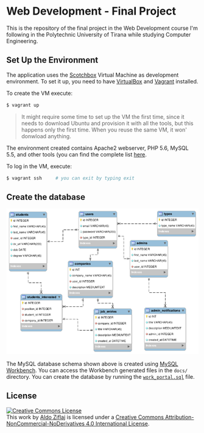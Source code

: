 # Web Development - Final Project
This is the repository of the final project in the Web Development course I'm following in the Polytechnic University of Tirana while studying Computer Engineering.

## Set Up the Environment
The application uses the [Scotchbox](http://box.scotch.io/) Virtual Machine as development environment. To set it up, you need to have [VirtualBox](https://www.virtualbox.org/wiki/Downloads) and [Vagrant](http://vagrantup.com/) installed.

To create the VM execute:
```bash
$ vagrant up
```

> It might require some time to set up the VM the first time, since it needs to download Ubuntu and provision it with all the tools, but this happens only the first time. When you reuse the same VM, it won' donwload anything.

The environment created contains Apache2 webserver, PHP 5.6, MySQL 5.5, and other tools (you can find the complete list [here]((http://box.scotch.io/)).

To log in the VM, execute:

```bash
$ vagrant ssh     # you can exit by typing exit
```

## Create the database
![DB schema](https://raw.githubusercontent.com/aziflaj/upt-web-dev/master/docs/eer_diagram.png)

The MySQL database schema shown above is created using [MySQL Workbench](https://www.mysql.com/products/workbench/). You can access the Workbench generated files in the `docs/` directory. You can create the database by running the [`work_portal.sql`](https://github.com/aziflaj/upt-web-dev/blob/master/work_portal.sql) file.

## License
<a rel="license" href="http://creativecommons.org/licenses/by-nc-nd/4.0/"><img alt="Creative Commons License" style="border-width:0" src="https://i.creativecommons.org/l/by-nc-nd/4.0/88x31.png" /></a><br />This work by <a xmlns:cc="http://creativecommons.org/ns#" href="http://aziflaj.github.io/" property="cc:attributionName" rel="cc:attributionURL">Aldo Ziflaj</a> is licensed under a <a rel="license" href="http://creativecommons.org/licenses/by-nc-nd/4.0/">Creative Commons Attribution-NonCommercial-NoDerivatives 4.0 International License</a>.
